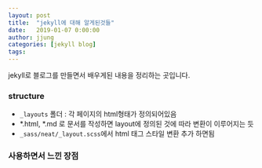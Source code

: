 ```yaml
---
layout: post
title:  "jekyll에 대해 알게된것들"
date:   2019-01-07 0:00:00
author: jjung
categories: [jekyll blog]
tags:
---
```


jekyll로 블로그를 만들면서 배우게된 내용을 정리하는 곳입니다.

### structure
- `_layouts` 폴더 : 각 페이지의 html형태가 정의되어있음
- *.html, *.md 로 문서를 작성하면 layout에 정의된 것에 따라 변환이 이루어지는 듯
- `_sass/neat/_layout.scss`에서 html 태그 스타일 변환 추가 하면됨
### 사용하면서 느낀 장점

